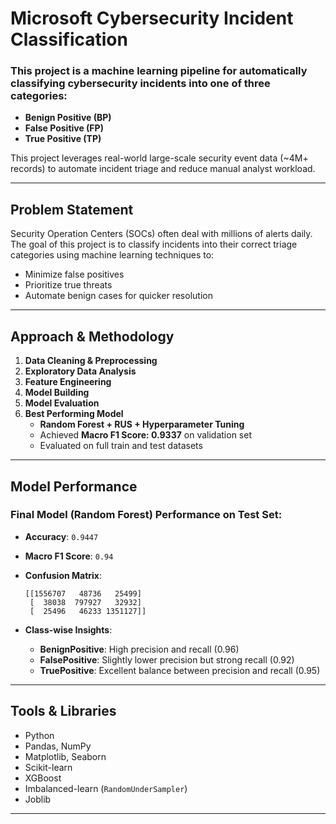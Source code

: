 # Microsoft Cybersecurity Incident Classification 

### This project is a machine learning pipeline for automatically classifying cybersecurity incidents into one of three categories:  
- **Benign Positive (BP)**  
- **False Positive (FP)**  
- **True Positive (TP)**  

This project leverages real-world large-scale security event data (~4M+ records) to automate incident triage and reduce manual analyst workload.

---

## Problem Statement

Security Operation Centers (SOCs) often deal with millions of alerts daily. The goal of this project is to classify incidents into their correct triage categories using machine learning techniques to:

- Minimize false positives
- Prioritize true threats
- Automate benign cases for quicker resolution

---
## Approach & Methodology

1. **Data Cleaning & Preprocessing**
2. **Exploratory Data Analysis**
3. **Feature Engineering**
4. **Model Building**
5. **Model Evaluation**
6. **Best Performing Model**
   - **Random Forest + RUS + Hyperparameter Tuning**
   - Achieved **Macro F1 Score: 0.9337** on validation set
   - Evaluated on full train and test datasets

---
## Model Performance

### Final Model (Random Forest) Performance on Test Set:

- **Accuracy**: `0.9447`
- **Macro F1 Score**: `0.94`
- **Confusion Matrix**:
    ```
    [[1556707   48736   25499]
     [  38038  797927   32932]
     [  25496   46233 1351127]]
    ```

- **Class-wise Insights**:
  - **BenignPositive**: High precision and recall (0.96)
  - **FalsePositive**: Slightly lower precision but strong recall (0.92)
  - **TruePositive**: Excellent balance between precision and recall (0.95)

---

## Tools & Libraries

- Python
- Pandas, NumPy
- Matplotlib, Seaborn
- Scikit-learn
- XGBoost
- Imbalanced-learn (`RandomUnderSampler`)
- Joblib 

---